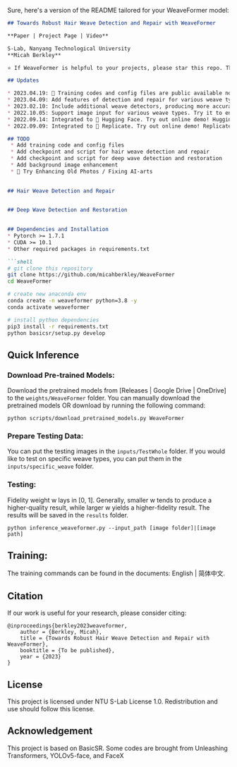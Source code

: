 Sure, here's a version of the README tailored for your WeaveFormer model:

```markdown
## Towards Robust Hair Weave Detection and Repair with WeaveFormer

**Paper | Project Page | Video**

S-Lab, Nanyang Technological University
**Micah Berkley**

⭐ If WeaveFormer is helpful to your projects, please star this repo. Thanks! 🤗

## Updates

* 2023.04.19: 🐳 Training codes and config files are public available now.
* 2023.04.09: Add features of detection and repair for various weave types.
* 2023.02.10: Include additional weave detectors, producing more accurate detection and restoration.
* 2022.10.05: Support image input for various weave types. Try it to enhance your weave detection and restoration! 🖼️
* 2022.09.14: Integrated to 🤗 Hugging Face. Try out online demo! Hugging Face
* 2022.09.09: Integrated to 🚀 Replicate. Try out online demo! Replicate

## TODO
 * Add training code and config files
 * Add checkpoint and script for hair weave detection and repair
 * Add checkpoint and script for deep wave detection and restoration
 * Add background image enhancement
 * 🐼 Try Enhancing Old Photos / Fixing AI-arts
  

## Hair Weave Detection and Repair
   

## Deep Wave Detection and Restoration
 

## Dependencies and Installation
* Pytorch >= 1.7.1
* CUDA >= 10.1
* Other required packages in requirements.txt

```shell
# git clone this repository
git clone https://github.com/micahberkley/WeaveFormer
cd WeaveFormer

# create new anaconda env
conda create -n weaveformer python=3.8 -y
conda activate weaveformer

# install python dependencies
pip3 install -r requirements.txt
python basicsr/setup.py develop
```

## Quick Inference
### Download Pre-trained Models:
Download the pretrained models from [Releases | Google Drive | OneDrive] to the `weights/WeaveFormer` folder. You can manually download the pretrained models OR download by running the following command:

```shell
python scripts/download_pretrained_models.py WeaveFormer
```

### Prepare Testing Data:
You can put the testing images in the `inputs/TestWhole` folder. If you would like to test on specific weave types, you can put them in the `inputs/specific_weave` folder.

### Testing:
Fidelity weight w lays in [0, 1]. Generally, smaller w tends to produce a higher-quality result, while larger w yields a higher-fidelity result. The results will be saved in the `results` folder.

```shell
python inference_weaveformer.py --input_path [image folder]|[image path]
```

## Training:
The training commands can be found in the documents: English | 简体中文.

## Citation
If our work is useful for your research, please consider citing:

```shell
@inproceedings{berkley2023weaveformer,
    author = {Berkley, Micah},
    title = {Towards Robust Hair Weave Detection and Repair with WeaveFormer},
    booktitle = {To be published},
    year = {2023}
}
```

## License
This project is licensed under NTU S-Lab License 1.0. Redistribution and use should follow this license.

## Acknowledgement
This project is based on BasicSR. Some codes are brought from Unleashing Transformers, YOLOv5-face, and FaceX